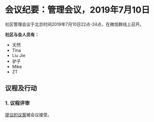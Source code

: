 # 会议纪要：管理会议，2019年7月10日

社区管理会议于北京时间2019年7月10日22点-24点，在微信群线上召开。

**社区与会人员有：**

- 天然
- Tina
- Liu Jie
- 驴子
- Mike
- ZT

## 议程及行动

### 1. 议程评审

[提议的议案](https://github.com/carboclan/pm/issues/27)被会议接受。



